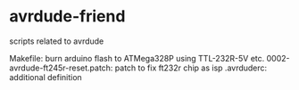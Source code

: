 avrdude-friend
==============

scripts related to avrdude

Makefile: burn arduino flash to ATMega328P using TTL-232R-5V etc.
0002-avrdude-ft245r-reset.patch: patch to fix ft232r chip as isp
.avrduderc: additional definition
